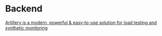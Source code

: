 # Backend
[Artillery is a modern, powerful & easy-to-use solution for load testing and synthetic monitoring](https://artillery.io/)